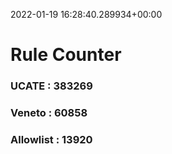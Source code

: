 2022-01-19 16:28:40.289934+00:00
# Rule Counter 
 ### UCATE : 383269

 ### Veneto : 60858

 ### Allowlist : 13920
